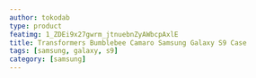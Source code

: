 ```yaml
---
author: tokodab
type: product
featimg: 1_ZDEi9x27gwrm_jtnuebnZyAWbcpAxlE
title: Transformers Bumblebee Camaro Samsung Galaxy S9 Case
tags: [samsung, galaxy, s9]
category: [samsung]
---
```

